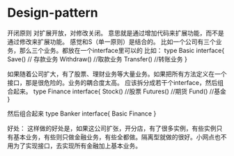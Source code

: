 # Design-pattern
开闭原则
对扩展开放，对修改关闭。
意思就是通过增加代码来扩展功能，而不是通过修改来扩展功能。
感觉和S（单一原则）是结合的。
比如一个公司有三个业务，那么三个业务。都放在一个interface里可以的
比如：
type Basic interface{
    Save()  //  存款业务
    Withdraw()  //取款业务
    Transfer()  //转账业务
}

如果随着公司扩大，有了股票、理财业务等大量业务。如果把所有方法定义在一个接口，那是很危险的。业务的耦合度太高。
应该拆分成若干个interface，然后组合起来。
type Finance interface{
    Stock() //股票
    Futures()   //期货
    Fund()  //基金
}

然后组合起来
type Banker interface{
    Basic
    Finance
}

好处：
这样做的好处是，如果这公司扩张，开分店，有了很多实例，有些实例只有基本业务，有些则只做金融业务，有些全都做。隔离型就做的很好。小网点也不用为了实现接口，去实现所有金融加上基本业务。